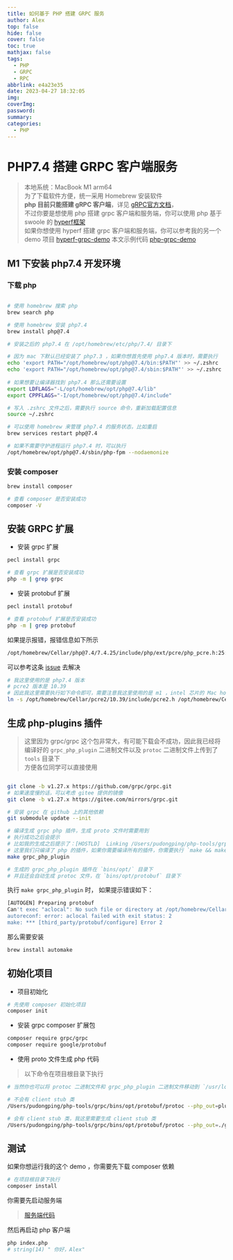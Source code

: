 ```yaml
---
title: 如何基于 PHP 搭建 GRPC 服务
author: Alex
top: false
hide: false
cover: false
toc: true
mathjax: false
tags:
  - PHP
  - GRPC
  - RPC
abbrlink: e4a23e35
date: 2023-04-27 18:32:05
img:
coverImg:
password:
summary:
categories:
  - PHP
---
```



# PHP7.4 搭建 GRPC 客户端服务

> 本地系统：MacBook M1 arm64  
> 为了下载软件方便，统一采用 Homebrew 安装软件  
> **php 目前只能搭建 gRPC 客户端**，详见 [gRPC官方文档](https://grpc.io/docs/languages/php/quickstart/)，  
> 不过你要是想使用 php 搭建 grpc 客户端和服务端，你可以使用 php 基于 swoole 的 [hyperf框架](https://hyperf.io/)  
> 如果你想使用 hyperf 搭建 grpc 客户端和服务端，你可以参考我的另一个 demo 项目 [hyperf-grpc-demo](https://github.com/pudongping/hyperf-grpc-demo)
> 本文示例代码 [php-grpc-demo](https://github.com/pudongping/php-grpc-demo)

## M1 下安装 php7.4 开发环境

### 下载 php

```bash

# 使用 homebrew 搜索 php
brew search php

# 使用 homebrew 安装 php7.4
brew install php@7.4

# 安装之后的 php7.4 在 /opt/homebrew/etc/php/7.4/ 目录下

# 因为 mac 下默认已经安装了 php7.3 ，如果你想首先使用 php7.4 版本时，需要执行
echo 'export PATH="/opt/homebrew/opt/php@7.4/bin:$PATH"' >> ~/.zshrc
echo 'export PATH="/opt/homebrew/opt/php@7.4/sbin:$PATH"' >> ~/.zshrc
  
# 如果想要让编译器找到 php7.4 那么还需要设置
export LDFLAGS="-L/opt/homebrew/opt/php@7.4/lib"
export CPPFLAGS="-I/opt/homebrew/opt/php@7.4/include"

# 写入 .zshrc 文件之后，需要执行 source 命令，重新加载配置信息
source ~/.zshrc

# 可以使用 homebrew 来管理 php7.4 的服务状态，比如重启
brew services restart php@7.4

# 如果不需要守护进程运行 php7.4 时，可以执行
/opt/homebrew/opt/php@7.4/sbin/php-fpm --nodaemonize

```

### 安装 composer

```bash
brew install composer

# 查看 composer 是否安装成功
composer -V
```

## 安装 GRPC 扩展

- 安装 grpc 扩展

```bash
pecl install grpc

# 查看 grpc 扩展是否安装成功
php -m | grep grpc

```

- 安装 protobuf 扩展

```bash
pecl install protobuf

# 查看 protobuf 扩展是否安装成功
php -m | grep protobuf
```

如果提示报错，报错信息如下所示

```bash
/opt/homebrew/Cellar/php@7.4/7.4.25/include/php/ext/pcre/php_pcre.h:25:10: fatal error: 'pcre2.h' file not found
```

可以参考这条 [issue](https://github.com/swoole/swoole-src/issues/3926) 去解决

```bash
# 我这里使用的是 php7.4 版本
# pcre2 版本是 10.39
# 因此我这里需要执行如下命令即可，需要注意我这里使用的是 m1 ，intel 芯片的 Mac homebrew 安装 php 的路径和 m1 芯片的路径不一致，需要按照你自己的实际路径去建立软连接
ln -s /opt/homebrew/Cellar/pcre2/10.39/include/pcre2.h /opt/homebrew/Cellar/php@7.4/7.4.25/include/php/ext/pcre/pcre2.h
```

## 生成 php-plugins 插件

> 这里因为 grpc/grpc 这个包非常大，有可能下载会不成功，因此我已经将编译好的 `grpc_php_plugin` 二进制文件以及 `protoc` 二进制文件上传到了 `tools` 目录下  
> 方便各位同学可以直接使用

```bash

git clone -b v1.27.x https://github.com/grpc/grpc.git
# 如果速度慢的话，可以考虑 gitee 提供的镜像
git clone -b v1.27.x https://gitee.com/mirrors/grpc.git

# 安装 grpc 在 github 上的其他依赖
git submodule update --init

# 编译生成 grpc php 插件，生成 proto 文件时需要用到
# 执行成功之后会提示
# 比如我的生成之后提示了：[HOSTLD]  Linking /Users/pudongping/php-tools/grpc/bins/opt/grpc_php_plugin
# 这里我们只编译了 php 的插件，如果你需要编译所有的插件，你需要执行 `make && make install`
make grpc_php_plugin

# 生成的 grpc_php_plugin 插件在 `bins/opt/` 目录下
# 并且还会自动生成 protoc 文件，在 `bins/opt/protobuf` 目录下
```

执行 `make grpc_php_plugin` 时， 如果提示错误如下：

```bash
[AUTOGEN] Preparing protobuf
Can't exec "aclocal": No such file or directory at /opt/homebrew/Cellar/autoconf/2.71/share/autoconf/Autom4te/FileUtils.pm line 274.
autoreconf: error: aclocal failed with exit status: 2
make: *** [third_party/protobuf/configure] Error 2
```

那么需要安装

```bash
brew install automake
```

## 初始化项目

- 项目初始化

```bash
# 先使用 composer 初始化项目
composer init
```

- 安装 grpc composer 扩展包

```bash
composer require grpc/grpc
composer require google/protobuf
```

- 使用 proto 文件生成 php 代码

> 以下命令在项目根目录下执行

```bash
# 当然你也可以将 protoc 二进制文件和 grpc_php_plugin 二进制文件移动到 `/usr/local/bin` 目录下，这样就不需要像我这样写绝对路径了

# 不会有 client stub 类
/Users/pudongping/php-tools/grpc/bins/opt/protobuf/protoc --php_out=plugins=grpc:./grpc ./proto/meet.proto

# 会有 client stub 类，我这里需要生成 client stub 类
/Users/pudongping/php-tools/grpc/bins/opt/protobuf/protoc --php_out=./grpc --grpc_out=./grpc --plugin=protoc-gen-grpc=/Users/pudongping/php-tools/grpc/bins/opt/grpc_php_plugin ./proto/meet.proto
```

## 测试

如果你想运行我的这个 demo ，你需要先下载 composer 依赖

```bash
# 在项目根目录下执行
composer install
```

你需要先启动服务端

> [服务端代码](https://github.com/pudongping/go-micro-demo)

然后再启动 php 客户端

```bash
php index.php
# string(14) " 你好，Alex"
```
